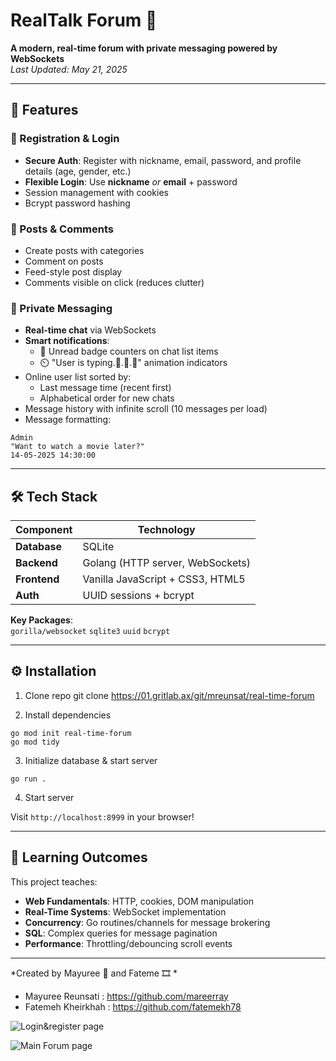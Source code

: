 # RealTalk Forum 🍿

**A modern, real-time forum with private messaging powered by WebSockets**  
*Last Updated: May 21, 2025*

---

## 🚀 Features

### 🔐 Registration & Login
- **Secure Auth**: Register with nickname, email, password, and profile details (age, gender, etc.)
- **Flexible Login**: Use **nickname** *or* **email** + password
- Session management with cookies
- Bcrypt password hashing

### 📝 Posts & Comments
- Create posts with categories 
- Comment on posts
- Feed-style post display
- Comments visible on click (reduces clutter)

### 💬 Private Messaging
- **Real-time chat** via WebSockets
- **Smart notifications**:
  - 🍿 Unread badge counters on chat list items
  - ⏲️ "User is typing.🍿.🍿.🍿" animation indicators
- Online user list sorted by:
  - Last message time (recent first)
  - Alphabetical order for new chats
- Message history with infinite scroll (10 messages per load)
- Message formatting:
```
Admin 
"Want to watch a movie later?"
14-05-2025 14:30:00
```

---

## 🛠 Tech Stack

| Component       | Technology                          |
|-----------------|-------------------------------------|
| **Database**    | SQLite                              |
| **Backend**     | Golang (HTTP server, WebSockets)    |
| **Frontend**    | Vanilla JavaScript + CSS3, HTML5          |
| **Auth**        | UUID sessions + bcrypt              |

**Key Packages**:  
`gorilla/websocket` `sqlite3` `uuid` `bcrypt`

---

## ⚙️ Installation

1. Clone repo
git clone https://01.gritlab.ax/git/mreunsat/real-time-forum

2. Install dependencies
```
go mod init real-time-forum
go mod tidy
````

3. Initialize database & start server
```
go run .
```
4. Start server

Visit `http://localhost:8999` in your browser!

---

## 🧠 Learning Outcomes

This project teaches:
- **Web Fundamentals**: HTTP, cookies, DOM manipulation
- **Real-Time Systems**: WebSocket implementation
- **Concurrency**: Go routines/channels for message brokering
- **SQL**: Complex queries for message pagination
- **Performance**: Throttling/debouncing scroll events

---

*Created by Mayuree 🍿 and Fateme 🎞️ * 
- Mayuree Reunsati : https://github.com/mareerray
- Fatemeh Kheirkhah : https://github.com/fatemekh78

![Login&register page](assets/images/authView.png)

![Main Forum page](assets/images/mainView.png)
